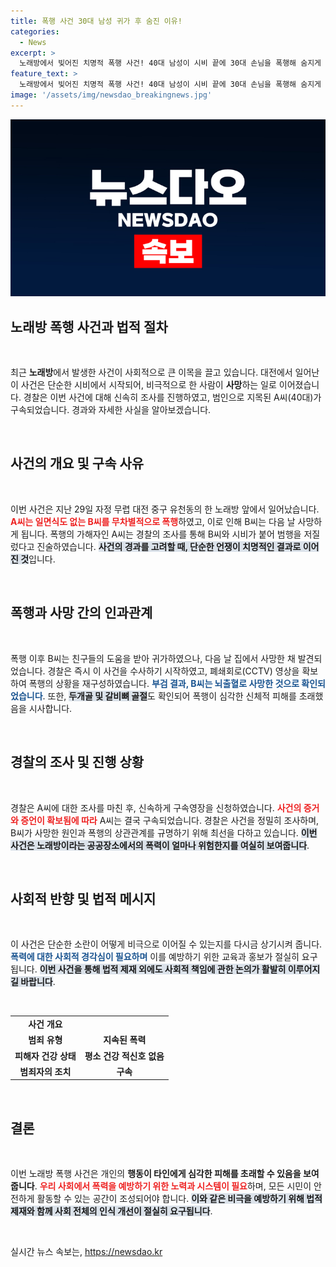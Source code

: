 ```yaml
---
title: 폭행 사건 30대 남성 귀가 후 숨진 이유!
categories:
  - News
excerpt: >
  노래방에서 빚어진 치명적 폭행 사건! 40대 남성이 시비 끝에 30대 손님을 폭행해 숨지게 했다. CCTV 증거와 부검 결과는 충격적인 진실을 말해준다. 과연 무엇이 그들을 이 지경까지 몰고 갔을까?
feature_text: >
  노래방에서 빚어진 치명적 폭행 사건! 40대 남성이 시비 끝에 30대 손님을 폭행해 숨지게 했다. CCTV 증거와 부검 결과는 충격적인 진실을 말해준다. 과연 무엇이 그들을 이 지경까지 몰고 갔을까?
image: '/assets/img/newsdao_breakingnews.jpg'
---
```


<p><img src="/assets/img/newsdao_breakingnews.jpg" alt="firstkoreanews 속보" /></p>

<h2 data-ke-size="size26">노래방 폭행 사건과 법적 절차</h2>

<p data-ke-size="size16">&nbsp;</p>

<p data-ke-size="size16">최근 <b>노래방</b>에서 발생한 사건이 사회적으로 큰 이목을 끌고 있습니다. 대전에서 일어난 이 사건은 단순한 시비에서 시작되어, 비극적으로 한 사람이 <b>사망</b>하는 일로 이어졌습니다. 경찰은 이번 사건에 대해 신속히 조사를 진행하였고, 범인으로 지목된 A씨(40대)가 구속되었습니다. 경과와 자세한 사실을 알아보겠습니다.</p>

<p data-ke-size="size16">&nbsp;</p>

<h2 data-ke-size="size26">사건의 개요 및 구속 사유</h2>

<p data-ke-size="size16">&nbsp;</p>

<p data-ke-size="size16">이번 사건은 지난 29일 자정 무렵 대전 중구 유천동의 한 노래방 앞에서 일어났습니다. <b><span style="color: #ee2323;">A씨는 일면식도 없는 B씨를 무차별적으로 폭행</span></b>하였고, 이로 인해 B씨는 다음 날 사망하게 됩니다. 폭행의 가해자인 A씨는 경찰의 조사를 통해 B씨와 시비가 붙어 범행을 저질렀다고 진술하였습니다. <b><span style="background-color: #21538527;">사건의 경과를 고려할 때, 단순한 언쟁이 치명적인 결과로 이어진 것</span></b>입니다.</p>

<p data-ke-size="size16">&nbsp;</p>

<h2 data-ke-size="size26">폭행과 사망 간의 인과관계</h2>

<p data-ke-size="size16">&nbsp;</p>

<p data-ke-size="size16">폭행 이후 B씨는 친구들의 도움을 받아 귀가하였으나, 다음 날 집에서 사망한 채 발견되었습니다. 경찰은 즉시 이 사건을 수사하기 시작하였고, 폐쇄회로(CCTV) 영상을 확보하여 폭행의 상황을 재구성하였습니다. <b><span style="color: #1a5490;">부검 결과, B씨는 뇌출혈로 사망한 것으로 확인되었습니다</span></b>. 또한, <b><span style="background-color: #21538527;">두개골 및 갈비뼈 골절</span></b>도 확인되어 폭행이 심각한 신체적 피해를 초래했음을 시사합니다.</p>

<p data-ke-size="size16">&nbsp;</p>

<h2 data-ke-size="size26">경찰의 조사 및 진행 상황</h2>

<p data-ke-size="size16">&nbsp;</p>

<p data-ke-size="size16">경찰은 A씨에 대한 조사를 마친 후, 신속하게 구속영장을 신청하였습니다. <b><span style="color: #ee2323;">사건의 증거와 증언이 확보됨에 따라</span></b> A씨는 결국 구속되었습니다. 경찰은 사건을 정밀히 조사하며, B씨가 사망한 원인과 폭행의 상관관계를 규명하기 위해 최선을 다하고 있습니다. <b><span style="background-color: #21538527;">이번 사건은 노래방이라는 공공장소에서의 폭력이 얼마나 위험한지를 여실히 보여줍니다</span></b>.</p>

<p data-ke-size="size16">&nbsp;</p>

<h2 data-ke-size="size26">사회적 반향 및 법적 메시지</h2>

<p data-ke-size="size16">&nbsp;</p>

<p data-ke-size="size16">이 사건은 단순한 소란이 어떻게 비극으로 이어질 수 있는지를 다시금 상기시켜 줍니다. <b><span style="color: #1a5490;">폭력에 대한 사회적 경각심이 필요하며</span></b> 이를 예방하기 위한 교육과 홍보가 절실히 요구됩니다. <b><span style="background-color: #21538527;">이번 사건을 통해 법적 제재 외에도 사회적 책임에 관한 논의가 활발히 이루어지길 바랍니다</span></b>.</p>

<p data-ke-size="size16">&nbsp;</p>

<table>
    <tr>
        <td style="text-align: center; height: 17px;"><b>사건 개요</b></td>
    </tr>
    <tr>
        <td style="text-align: center; height: 17px;"><b>범죄 유형</b></td>
        <td style="text-align: center; height: 17px;"><b>지속된 폭력</b></td>
    </tr>
    <tr>
        <td style="text-align: center; height: 17px;"><b>피해자 건강 상태</b></td>
        <td style="text-align: center; height: 17px;"><b>평소 건강 적신호 없음</b></td>
    </tr>
    <tr>
        <td style="text-align: center; height: 17px;"><b>범죄자의 조치</b></td>
        <td style="text-align: center; height: 17px;"><b>구속</b></td>
    </tr>
</table>

<p data-ke-size="size16">&nbsp;</p>

<h2 data-ke-size="size26">결론</h2>

<p data-ke-size="size16">&nbsp;</p>

<p data-ke-size="size16">이번 노래방 폭행 사건은 개인의 <b>행동이 타인에게 심각한 피해를 초래할 수 있음을 보여줍니다</b>. <b><span style="color: #ee2323;">우리 사회에서 폭력을 예방하기 위한 노력과 시스템이 필요</span></b>하며, 모든 시민이 안전하게 활동할 수 있는 공간이 조성되어야 합니다. <b><span style="background-color: #21538527;">이와 같은 비극을 예방하기 위해 법적 제재와 함께 사회 전체의 인식 개선이 절실히 요구됩니다</span></b>.</p> 

<p data-ke-size="size16">&nbsp;</p>
실시간 뉴스 속보는, <a href="https://newsdao.kr" rel="dofollow">https://newsdao.kr</a>


